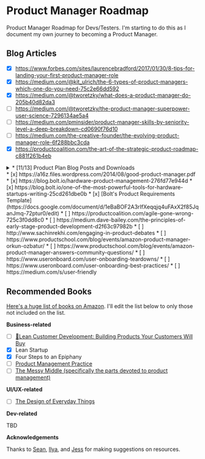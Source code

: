 # Product Manager Roadmap
Product Manager Roadmap for Devs/Testers. I'm starting to do this as I document my own journey to becoming a Product Manager.

## Blog Articles

* [x] https://www.forbes.com/sites/laurencebradford/2017/01/30/8-tips-for-landing-your-first-product-manager-role
* [x] https://medium.com/@kit_ulrich/the-6-types-of-product-managers-which-one-do-you-need-75c2e66dd592
* [x] https://medium.com/@tworetzky/what-does-a-product-manager-do-205b40d82da3
* [ ] https://medium.com/@tworetzky/the-product-manager-superpower-user-science-7296134ae5a4
* [ ] https://medium.com/pminsider/product-manager-skills-by-seniority-level-a-deep-breakdown-cd0690f76d10
* [ ] https://medium.com/the-creative-founder/the-evolving-product-manager-role-6f288bbc3cda
* [x] https://productcoalition.com/the-art-of-the-strategic-product-roadmap-c881f261b4eb
<details>
<summary>* [11/13] Product Plan Blog Posts and Downloads</summary>
<p>
* [x] https://www.productplan.com/key-responsibilites-of-product-managers/
* [x] https://www.productplan.com/books-for-product-managers/
* [x] https://www.productplan.com/strategies-prioritize-product-features/
* [x] https://www.productplan.com/product-manager-job-description/
* [x] https://www.productplan.com/product-culture-mistakes
* [x] https://www.productplan.com/how-product-managers-can-say-no/
* [x] https://www.productplan.com/excitement-feature-examples
* [x] https://www.productplan.com/traits-of-successful-product-designers
* [x] https://www.productplan.com/design-thinking/
* [x] https://www.productplan.com/product-design-principles/
* [x] https://www.productplan.com/videos/kano-model/
* [ ] http://assets.productplan.com/content/Product-Roadmap-Guide-by-ProductPlan.pdf
* [ ] http://assets.productplan.com/content/career-guide-for-product-managers-by-productplan.pdf
</p>
</details>
* [x] https://a16z.files.wordpress.com/2014/08/good-product-manager.pdf
* [x] https://blog.bolt.io/hardware-product-management-276fd77e944d
* [x] https://blog.bolt.io/one-of-the-most-powerful-tools-for-hardware-startups-writing-25cd261dbe0b
* [x] [Bolt's Product Requirements Template](https://docs.google.com/document/d/1eBaBOF2A3rIfXeqqjq4uFAxX2f85JqanJmq-72ptur0/edit)
* [ ] https://productcoalition.com/agile-gone-wrong-725c3f0dd8c0
* [ ] https://medium.dave-bailey.com/the-principles-of-early-stage-product-development-d2f63c97982b
* [ ] http://www.sachinrekhi.com/engaging-in-product-debates
* [ ] https://www.productschool.com/blog/events/amazon-product-manager-orkun-ozbatur/
* [ ] https://www.productschool.com/blog/events/amazon-product-manager-answers-community-questions/
* [ ] https://www.useronboard.com/user-onboarding-teardowns/
* [ ] https://www.useronboard.com/user-onboarding-best-practices/
* [ ] https://medium.com/s/user-friendly

## Recommended Books
[Here's a huge list of books on Amazon](https://amzn.to/2ONxSNX). I'll edit the list below to only those not included on the list.

**Business-related**
* [ ] [🌟Lean Customer Development: Building Products Your Customers Will Buy](https://www.amazon.com/Lean-Customer-Development-Hardcover-version/dp/1449356354)
* [x] Lean Startup
* [x] Four Steps to an Epiphany
* [ ] [Product Management Practice](https://www.amazon.com/Product-Management-Practice-Real-World-Connective/dp/1491982276/)
* [ ] [The Messy Middle (specifically the parts devoted to product management)](https://www.amazon.com/Messy-Middle-Finding-Through-Hardest/dp/0735218072)

**UI/UX-related**
* [ ] [The Design of Everyday Things](https://www.amazon.com/Design-Everyday-Things-Donald-Norman/dp/1452654123)

**Dev-related**

TBD

**Acknowledgements**

Thanks to [Sean](https://github.com/belucid), [Ilya](https://github.com/license2e), and [Jess](https://github.com/jessmartin) for making suggestions on resources.
